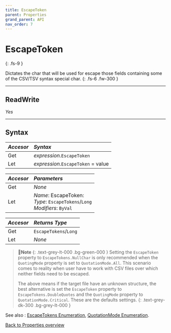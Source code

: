 ```yaml
---
title: EscapeToken
parent: Properties
grand_parent: API
nav_order: 7
---
```


# EscapeToken
{: .fs-9 }

Dictates the char that will be used for escape those fields containing some of the CSV/TSV syntax special char.
{: .fs-6 .fw-300 }

---

## ReadWrite

_Yes_

---

## Syntax

|**_Accesor_**|**_Syntax_**|
|:----------|:----------|
|Get|*expression*.`EscapeToken`|
|Let|*expression*.`EscapeToken` = value|

|**_Accesor_**|**_Parameters_**|
|:----------|:----------|
|Get|_None_|
|Let|*Name*: EscapeToken:<br>*Type*: `EscapeTokens`/`Long`<br>*Modifiers*: `ByVal`|

|**_Accesor_**|**_Returns Type_**|
|:----------|:----------|
|Get|`EscapeTokens`/`Long`|
|Let|_None_|

>📝**Note**
>{: .text-grey-lt-000 .bg-green-000 }
>Setting the `EscapeToken` property to `EscapeTokens.NullChar` is only recommended when the `QuotingMode` property is set to `QuotationMode.All`. This scenario comes to reality when user have to work with CSV files over which neither fields need to be escaped.
>
>The above means if the target file have an unknown structure, the best alternative is set the `EscapeToken` property to `EscapeTokens.DoubleQuotes` and the `QuotingMode` property to `QuotationMode.Critical`. These are the defaults settings.
{: .text-grey-dk-300 .bg-grey-lt-000 }

See also
: [EscapeTokens Enumeration](https://ws-garcia.github.io/VBA-CSV-interface/api/enumerations/escapetokens.html), [QuotationMode Enumeration](https://ws-garcia.github.io/VBA-CSV-interface/api/enumerations/quotationmode.html).

[Back to Properties overview](https://ws-garcia.github.io/VBA-CSV-interface/api/properties/)
